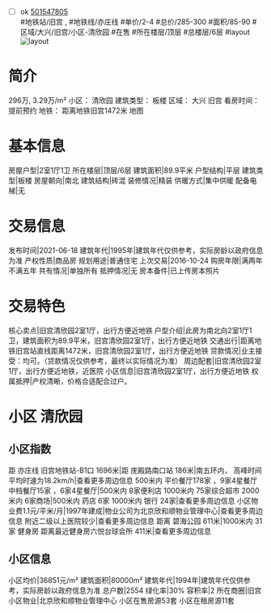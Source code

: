 - [ ] ok [501547805](https://bj.5i5j.com/ershoufang/501547805.html)  
 #地铁站/旧宫 ,  #地铁线/亦庄线
#单价/2-4 #总价/285-300 #面积/85-90   #区域/大兴/旧宫/小区-清欣园 #在售 #所在楼层/顶层 #总楼层/6层 #layout 
![layout](http://image2a.5i5j.com/bdir/layout/b644743acdb444b5a9cc81ff40d4f7a6.jpg_P5.jpg) 
# 简介 
 296万,  3.29万/m² 
小区： 清欣园
建筑类型： 板楼
区域： 大兴 旧宫
看房时间： 提前预约
地铁： 距离地铁旧宫1472米 地图
# 基本信息 
 房屋户型|2室1厅1卫
所在楼层|顶层/6层
建筑面积|89.9平米
户型结构|平层
建筑类型|板楼
房屋朝向|南北
建筑结构|砖混
装修情况|精装
供暖方式|集中供暖
配备电梯|无
# 交易信息 
 发布时间|2021-06-18
建筑年代|1995年|建筑年代仅供参考，实际房龄以政府信息为准
产权性质|商品房
规划用途|普通住宅
上次交易|2016-10-24
购房年限|满两年不满五年
共有情况|单独所有
抵押情况|无
房本备件|已上传房本照片
# 交易特色 
 核心卖点|旧宫清欣园2室1厅，出行方便近地铁
户型介绍|此房为南北向2室1厅1卫，建筑面积为89.9平米，旧宫清欣园2室1厅，出行方便近地铁
交通出行|距离地铁旧宫站直线距离1472米，旧宫清欣园2室1厅，出行方便近地铁
贷款情况|业主接受：均可。（贷款情况仅供参考，最终以实际情况为准）
周边配套|旧宫清欣园2室1厅，出行方便近地铁，近医院
小区信息|旧宫清欣园2室1厅，出行方便近地铁
权属抵押|产权清晰，价格合适配合过户。
# 小区 清欣园
## 小区指数 
 距 亦庄线 旧宫地铁站-B1口 1696米|距 庑殿路南口站 186米|南五环内， 高峰时间平均时速为18.2km/h|查看更多周边信息
500米内 平价餐厅178家 ，9家4星餐厅
中档餐厅15家 ，6家4星餐厅|500米内 8家便利店
1000米内 75家综合超市
2000米内 6家商场|500米内 药店 6家
1000米内 银行 24家|查看更多周边信息
小区物业费1.1元/平米/月|1997年建成|物业公司为北京欣和顺物业管理中心|查看更多周边信息
附近二级以上医院较少|查看更多周边信息
距离 碧海公园 611米|1000米内 31家 健身房
距离最近健身房六悦台球会所 411米|查看更多周边信息
## 小区信息 
 小区均价|36851元/m²
建筑面积|80000m²
建筑年代|1994年|建筑年代仅供参考，实际房龄以政府信息为准
总户数|2554
绿化率|30%
容积率|2
所在商圈|旧宫
小区物业|北京欣和顺物业管理中心
小区在售房源53套
小区在租房源11套
